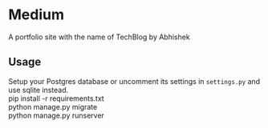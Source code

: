﻿# Medium
A portfolio site with the name of TechBlog by Abhishek

## Usage
Setup your Postgres database or uncomment its settings in `settings.py` and use sqlite instead.\
pip install -r requirements.txt\
python manage.py migrate\
python manage.py runserver
